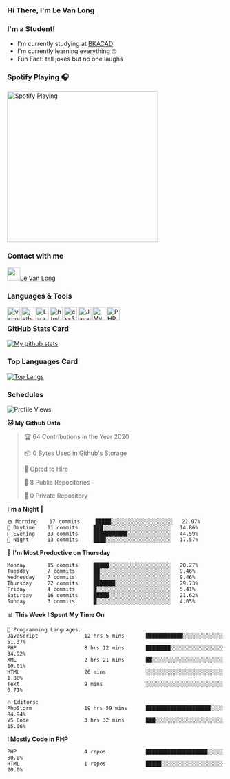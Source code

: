 ### Hi There, I'm Le Van Long 

### I'm a Student!
- I'm currently studying at [BKACAD](https://bkacad.edu.vn/)
- I'm currently learning everything 🙄
- Fun Fact: tell jokes but no one laughs

### Spotify Playing 🎧
[<img src="https://spotify-readme.hiiamlongdz.vercel.app/api/spotify-playing" alt="Spotify Playing" width="350" />](https://open.spotify.com/playlist/37i9dQZF1DX1e2VSJFudND)


### Contact with me

[<img src="https://img.icons8.com/dusk/64/000000/facebook-new--v2.png" width="30px"/>Lê Văn Long](https://www.facebook.com/HiiamLongdzz)

### Languages & Tools
<img align="left" alt="vscode" src="https://img.icons8.com/dusk/64/000000/visual-studio-code-2019.png" width="30px"/>
<img align="left" alt="jetbrain" src="https://camo.githubusercontent.com/8268dcfb76697dd53286590ec9b4385d7a0b89ce/68747470733a2f2f63646e2e6a7364656c6976722e6e65742f6e706d2f73696d706c652d69636f6e734076332f69636f6e732f6a6574627261696e732e737667" width="30px"/>
<img align="left" alt="Laravel" src="https://img.icons8.com/ios/50/000000/laravel.png" width="30px"/>
<img align="left" alt="html5" src="https://img.icons8.com/dusk/64/000000/html-5.png" width="30px"/>
<img align="left" alt="css3" src="https://img.icons8.com/dusk/64/000000/css3.png" width="30px"/>
<img align="left" alt="JavaScript" src="https://img.icons8.com/dusk/64/000000/javascript.png" width="30px"/>
<img align="left" alt="MySQL" src="https://img.icons8.com/ios-filled/50/000000/mysql-logo.png" width="30px"/>
<img align="left" alt="PHP" src="https://img.icons8.com/dusk/64/000000/php-logo.png" width="30px"/>

<br />

### GitHub Stats Card
[![My github stats](https://github-readme-stats.vercel.app/api?username=HiiamLongdz&show_icons=true)](https://github-readme-stats.vercel.app/api?username=HiiamLongdz&show_icons=true)

### Top Languages Card
[![Top Langs](https://github-readme-stats.vercel.app/api/top-langs/?username=HiiamLongdz&layout=compact)](https://github-readme-stats.vercel.app/api/top-langs/?username=HiiamLongdz&layout=compact)

### Schedules
<!--START_SECTION:waka-->
![Profile Views](http://img.shields.io/badge/Profile%20Views-4-blue)

**🐱 My Github Data** 

> 🏆 64 Contributions in the Year 2020
 > 
> 📦 0 Bytes Used in Github's Storage 
 > 
> 💼 Opted to Hire
 > 
> 📜 8 Public Repositories
 > 
> 🔑 0 Private Repository 
 > 
**I'm a Night 🦉** 

```text
🌞 Morning    17 commits     █████░░░░░░░░░░░░░░░░░░░░   22.97% 
🌆 Daytime    11 commits     ███░░░░░░░░░░░░░░░░░░░░░░   14.86% 
🌃 Evening    33 commits     ███████████░░░░░░░░░░░░░░   44.59% 
🌙 Night      13 commits     ████░░░░░░░░░░░░░░░░░░░░░   17.57%

```
📅 **I'm Most Productive on Thursday** 

```text
Monday       15 commits     █████░░░░░░░░░░░░░░░░░░░░   20.27% 
Tuesday      7 commits      ██░░░░░░░░░░░░░░░░░░░░░░░   9.46% 
Wednesday    7 commits      ██░░░░░░░░░░░░░░░░░░░░░░░   9.46% 
Thursday     22 commits     ███████░░░░░░░░░░░░░░░░░░   29.73% 
Friday       4 commits      █░░░░░░░░░░░░░░░░░░░░░░░░   5.41% 
Saturday     16 commits     █████░░░░░░░░░░░░░░░░░░░░   21.62% 
Sunday       3 commits      █░░░░░░░░░░░░░░░░░░░░░░░░   4.05%

```


📊 **This Week I Spent My Time On** 

```text
💬 Programming Languages: 
JavaScript               12 hrs 5 mins       ████████████░░░░░░░░░░░░░   51.37% 
PHP                      8 hrs 12 mins       ████████░░░░░░░░░░░░░░░░░   34.92% 
XML                      2 hrs 21 mins       ██░░░░░░░░░░░░░░░░░░░░░░░   10.01% 
HTML                     26 mins             ░░░░░░░░░░░░░░░░░░░░░░░░░   1.88% 
Text                     9 mins              ░░░░░░░░░░░░░░░░░░░░░░░░░   0.71%

🔥 Editors: 
PhpStorm                 19 hrs 59 mins      █████████████████████░░░░   84.94% 
VS Code                  3 hrs 32 mins       ███░░░░░░░░░░░░░░░░░░░░░░   15.06%

```

**I Mostly Code in PHP** 

```text
PHP                      4 repos             ████████████████████░░░░░   80.0% 
HTML                     1 repos             █████░░░░░░░░░░░░░░░░░░░░   20.0%

```



<!--END_SECTION:waka-->
